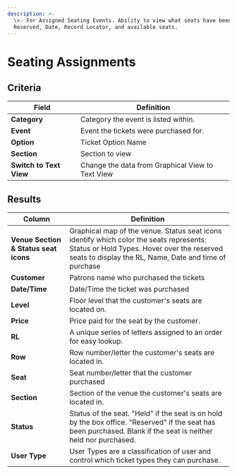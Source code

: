 ```yaml
---
description: >-
  \>- For Assigned Seating Events. Ability to view what seats have been
  Reserved, Date, Record Locator, and available seats.
---
```


# Seating Assignments

## Criteria

| **Field** | **Definition** |
| --- | --- |
| **Category** | Category the event is listed within. |
| **Event** | Event the tickets were purchased for. |
| **Option** | Ticket Option Name |
| **Section** | Section to view |
| **Switch to Text View** | Change the data from Graphical View to Text View |

## Results

| **Column** | **Definition** |
| --- | --- |
| **Venue Section & Status seat icons** | Graphical map of the venue. Status seat icons identify which color the seats represents: Status or Hold Types. Hover over the reserved seats to display the RL, Name, Date and time of purchase |
| **Customer** | Patrons name who purchased the tickets |
| **Date/Time** | Date/Time the ticket was purchased |
| **Level** | Floor level that the customer's seats are located on. |
| **Price** | Price paid for the seat by the customer. |
| **RL** | A unique series of letters assigned to an order for easy lookup. |
| **Row** | Row number/letter the customer's seats are located in. |
| **Seat** | Seat number/letter that the customer purchased|
| **Section** |  Section of the venue the customer's seats are located in. |
| **Status** | Status of the seat. "Held" if the seat is on hold by the box office. "Reserved" if the seat has been purchased. Blank if the seat is neither held nor purchased. |
| **User Type** | User Types are a classification of user and control which ticket types they can purchase. |

